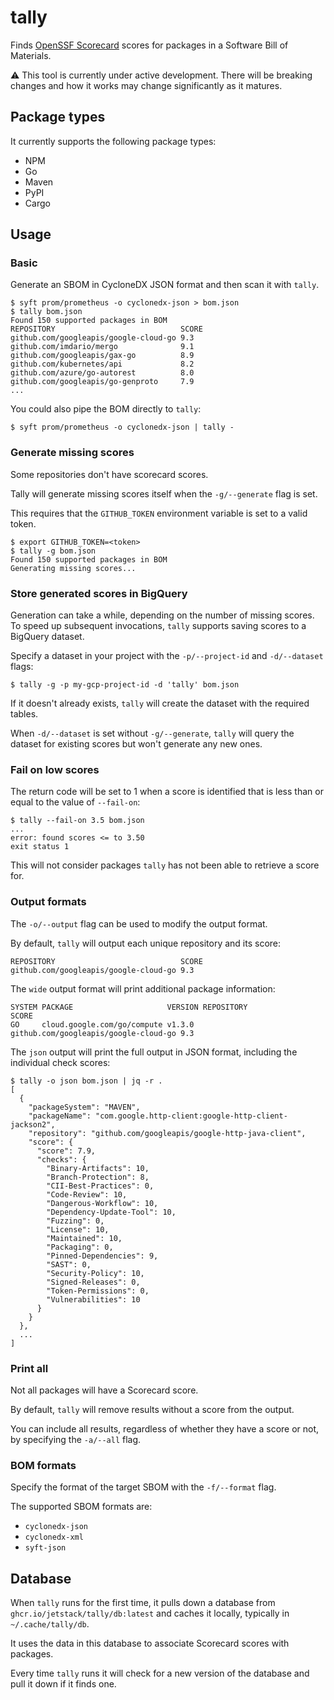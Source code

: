 # tally

Finds [OpenSSF Scorecard](https://github.com/ossf/scorecard) scores for packages
in a Software Bill of Materials.

⚠️ This tool is currently under active development. There will be breaking changes
and how it works may change significantly as it matures.

## Package types

It currently supports the following package types:

- NPM
- Go
- Maven
- PyPI
- Cargo

## Usage

### Basic

Generate an SBOM in CycloneDX JSON format and then scan it with `tally`.

```
$ syft prom/prometheus -o cyclonedx-json > bom.json
$ tally bom.json
Found 150 supported packages in BOM
REPOSITORY                            SCORE
github.com/googleapis/google-cloud-go 9.3
github.com/imdario/mergo              9.1
github.com/googleapis/gax-go          8.9
github.com/kubernetes/api             8.2
github.com/azure/go-autorest          8.0
github.com/googleapis/go-genproto     7.9
...
```

You could also pipe the BOM directly to `tally`:

```
$ syft prom/prometheus -o cyclonedx-json | tally -
```

### Generate missing scores

Some repositories don't have scorecard scores.

Tally will generate missing scores itself when the `-g/--generate` flag is set.

This requires that the `GITHUB_TOKEN` environment variable is set to a valid
token.

```
$ export GITHUB_TOKEN=<token>
$ tally -g bom.json
Found 150 supported packages in BOM
Generating missing scores...
```

### Store generated scores in BigQuery

Generation can take a while, depending on the number of missing scores. To speed
up subsequent invocations, `tally` supports saving scores to a BigQuery dataset.

Specify a dataset in your project with the `-p/--project-id` and `-d/--dataset` flags:

```
$ tally -g -p my-gcp-project-id -d 'tally' bom.json
```

If it doesn't already exists, `tally` will create the dataset with the required
tables.

When `-d/--dataset` is set without `-g/--generate`, `tally` will query the
dataset for existing scores but won't generate any new ones.

### Fail on low scores

The return code will be set to 1 when a score is identified that is less than
or equal to the value of `--fail-on`:

```
$ tally --fail-on 3.5 bom.json
...
error: found scores <= to 3.50
exit status 1
```

This will not consider packages `tally` has not been able to retrieve a score
for.

### Output formats

The `-o/--output` flag can be used to modify the output format.

By default, `tally` will output each unique repository and its score:

```
REPOSITORY                            SCORE
github.com/googleapis/google-cloud-go 9.3
```

The `wide` output format will print additional package information:
```
SYSTEM PACKAGE                     VERSION REPOSITORY                            SCORE
GO     cloud.google.com/go/compute v1.3.0  github.com/googleapis/google-cloud-go 9.3
```

The `json` output will print the full output in JSON format, including the
individual check scores:

```
$ tally -o json bom.json | jq -r .
[
  {
    "packageSystem": "MAVEN",
    "packageName": "com.google.http-client:google-http-client-jackson2",
    "repository": "github.com/googleapis/google-http-java-client",
    "score": {
      "score": 7.9,
      "checks": {
        "Binary-Artifacts": 10,
        "Branch-Protection": 8,
        "CII-Best-Practices": 0,
        "Code-Review": 10,
        "Dangerous-Workflow": 10,
        "Dependency-Update-Tool": 10,
        "Fuzzing": 0,
        "License": 10,
        "Maintained": 10,
        "Packaging": 0,
        "Pinned-Dependencies": 9,
        "SAST": 0,
        "Security-Policy": 10,
        "Signed-Releases": 0,
        "Token-Permissions": 0,
        "Vulnerabilities": 10
      }
    }
  },
  ...
]
```

### Print all

Not all packages will have a Scorecard score.

By default, `tally` will remove results without a score from the output.

You can include all results, regardless of whether they have a score or not, by
specifying the `-a/--all` flag.

### BOM formats

Specify the format of the target SBOM with the `-f/--format` flag.

The supported SBOM formats are:

- `cyclonedx-json`
- `cyclonedx-xml`
- `syft-json`

## Database

When `tally` runs for the first time, it pulls down a database from
`ghcr.io/jetstack/tally/db:latest` and caches it locally, typically in
`~/.cache/tally/db`.

It uses the data in this database to associate Scorecard scores with packages.

Every time `tally` runs it will check for a new version of the database and pull
it down if it finds one.
